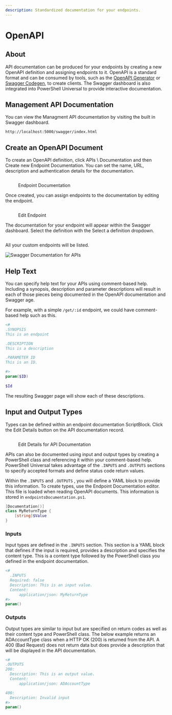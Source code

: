 ```yaml
---
description: Standardized documentation for your endpoints.
---
```


# OpenAPI

## About

API documentation can be produced for your endpoints by creating a new OpenAPI definition and assigning endpoints to it. OpenAPI is a standard format and can be consumed by tools, such as the [OpenAPI Generator](https://openapi-generator.tech/) or [Swagger Codegen](https://swagger.io/tools/swagger-codegen/), to create clients.  The Swagger dashboard is also integrated into PowerShell Universal to provide interactive documentation.

## Management API Documentation

You can view the Managment API documentation by visiting the built in Swagger dashboard.&#x20;

```
http://localhost:5000/swagger/index.html
```

## Create an OpenAPI Document

To create an OpenAPI definition, click APIs \ Documentation and then Create new Endpoint Documentation. You can set the name, URL, description and authentication details for the documentation.

<figure><img src="../.gitbook/assets/image (233).png" alt=""><figcaption><p>Endpoint Documentation</p></figcaption></figure>

Once created, you can assign endpoints to the documentation by editing the endpoint.

<figure><img src="../.gitbook/assets/image (25).png" alt=""><figcaption><p>Edit Endpoint</p></figcaption></figure>

The documentation for your endpoint will appear within the Swagger dashboard. Select the definition with the Select a definition dropdown.

<figure><img src="../.gitbook/assets/image (146).png" alt=""><figcaption></figcaption></figure>

All your custom endpoints will be listed.

![Swagger Documentation for APIs](<../.gitbook/assets/image (22).png>)

## Help Text

You can specify help text for your APIs using comment-based help. Including a synopsis, description and parameter descriptions will result in each of those pieces being documented in the OpenAPI documentation and Swagger age.

For example, with a simple `/get/:id` endpoint, we could have comment-based help such as this.

```powershell
<# 
.SYNOPSIS
This is an endpoint

.DESCRIPTION
This is a description

.PARAMETER ID
This is an ID.

#>
param($ID)
    
$Id
```

The resulting Swagger page will show each of these descriptions.

## Input and Output Types

Types can be defined within an endpoint documentation ScriptBlock. Click the Edit Details button on the API documentation record.

<figure><img src="../.gitbook/assets/image (231).png" alt=""><figcaption><p>Edit Details for API Documentation</p></figcaption></figure>

APIs can also be documented using input and output types by creating a PowerShell class and referencing it within your comment-based help. PowerShell Universal takes advantage of the `.INPUTS` and `.OUTPUTS` sections to specify accepted formats and define status code return values.

Within the `.INPUTS` and `.OUTPUTS` , you will define a YAML block to provide this information. To create types, use the Endpoint Documentation editor. This file is loaded when reading OpenAPI documents. This information is stored in `endpointsDocumentation.ps1`.

```powershell
[Documentation()]
class MyReturnType {
    [string]$Value
}
```

### Inputs

Input types are defined in the `.INPUTS` section. This section is a YAML block that defines if the input is required, provides a description and specifies the content type. This is a content type followed by the PowerShell class you defined in the endpoint documentation.&#x20;

```powershell
<#
  .INPUTS
  Required: false
  Description: This is an input value.
  Content:
      application/json: MyReturnType 
#>
param()
```

### &#x20;Outputs

Output types are similar to input but are specified on return codes as well as their content type and PowerShell class. The below example returns an ADAccountType class when a HTTP OK (200) is returned from the API. A 400 (Bad Request) does not return data but does provide a description that will be displayed in the API documentation.&#x20;

```powershell
<#
.OUTPUTS
200:
  Description: This is an output value. 
  Content:
      application/json: ADAccountType

400:
  Description: Invalid input
#>
param()
```
